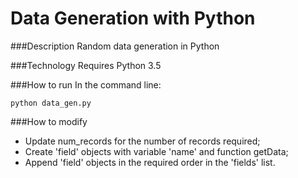 # Data Generation with Python

###Description
Random data generation in Python 


###Technology
Requires Python 3.5


###How to run
In the command line:

    python data_gen.py

###How to modify
- Update num_records for the number of records required;
- Create 'field' objects with variable 'name' and function getData;
- Append 'field' objects in the required order in the 'fields' list.